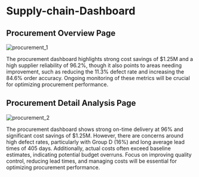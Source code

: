 # Supply-chain-Dashboard

<h2> Procurement Overview Page </h2>

![procurement_1](https://github.com/user-attachments/assets/c8cc949a-3d5f-4d92-a0bc-37dd9f0d7510)

The procurement dashboard highlights strong cost savings of $1.25M and a high supplier reliability of 96.2%, though it also points to areas needing improvement, such as reducing the 11.3% defect rate and increasing the 84.6% order accuracy. Ongoing monitoring of these metrics will be crucial for optimizing procurement performance.


<h2> Procurement Detail Analysis Page </h2>

![procurement_2](https://github.com/user-attachments/assets/a4b61e72-1d22-4e9c-8cce-36876bae942c)


The procurement dashboard shows strong on-time delivery at 96% and significant cost savings of $1.25M. However, there are concerns around high defect rates, particularly with Group D (16%) and long average lead times of 405 days. Additionally, actual costs often exceed baseline estimates, indicating potential budget overruns. Focus on improving quality control, reducing lead times, and managing costs will be essential for optimizing procurement performance.